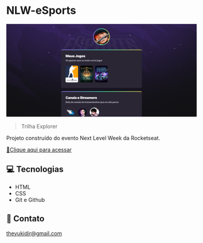 # NLW-eSports

![preview](./.github/preview.png)

> Trilha Explorer

Projeto construído do evento Next Level Week da Rocketseat.

[🔗Clique aqui para acessar](https://brevsc.github.io/nlw-esports-explorer)

## 💻 Tecnologias

- HTML
- CSS
- Git e Github

## 📱 Contato
theyukidjr@gmail.com